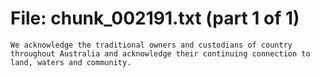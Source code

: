 ﻿# File: chunk_002191.txt (part 1 of 1)
```
We acknowledge the traditional owners and custodians of country throughout Australia and acknowledge their continuing connection to land, waters and community.
```

